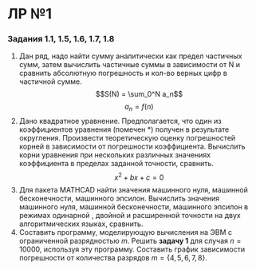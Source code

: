 # ЛР №1

### Задания 1.1, 1.5, 1.6, 1.7, 1.8

1. Дан ряд, надо найти сумму аналитически как предел частичных сумм, затем вычислить частичные суммы в зависимости от N и сравнить абсолютную погрешность и кол-во верных цифр в частичной сумме.
   $$S(N) = \sum_0^N a_n$$
   $$a_n = f(n)$$
2. Дано квадратное уравнение. Предполагается, что один из коэффициентов уравнения (помечен $*$) получен в результате округления. Произвести теоретическую оценку погрешностей корней в зависимости от погрешности коэффициента. Вычислить корни уравнения при нескольких различных значениях коэффициента в пределах заданной точности, сравнить.
    $$x^2+bx+c = 0$$
3. Для пакета MATHCAD найти значения машинного нуля, машинной бесконечности, машинного эпсилон. Вычислить значения машинного нуля, машинной бесконечности, машинного эпсилон в режимах одинарной , двойной и расширенной точности на двух алгоритмических языках, сравнить.
4. Составить программу, моделирующую вычисления на ЭВМ с ограниченной разрядностью $m$. Решить **задачу 1** для случая $n=10000$, используя эту программу. Составить график зависимости погрешности от количества разрядов $m = \{4, 5, 6, 7, 8\}$.
